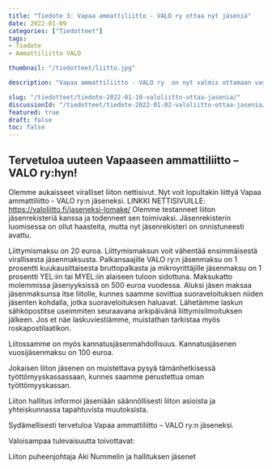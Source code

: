 ```yaml
---
title: "Tiedote 3: Vapaa ammattiliitto - VALO ry ottaa nyt jäseniä"
date: 2022-01-09
categories: ["Tiedotteet"]
tags:
- Tiedote
- Ammattiliitto VALO

thumbnail: "/tiedotteet/liitto.jpg"

description: "Vapaa ammattiliitto - VALO ry  on nyt valmis ottamaan vastaan uusia jäseniä, tervetuloa"

slug: "/tiedotteet/tiedote-2022-01-10-valoliitto-ottaa-jasenia/"
discussionId: "/tiedotteet/tiedote-2022-01-02-valoliitto-ottaa-jasenia/"
featured: true
draft: false
toc: false
---
```


## Tervetuloa uuteen Vapaaseen ammattiliitto – VALO ry:hyn!


Olemme aukaisseet viralliset liiton nettisivut. Nyt voit lopultakin liittyä Vapaa ammattiliitto - VALO ry:n jäseneksi. 
LINKKI NETTISIVUILLE: https://valoliitto.fi/jaseneksi-lomake/
Olemme testanneet liiton jäsenrekisteriä kanssa ja todenneet sen toimivaksi. Jäsenrekisterin luomisessa on ollut haasteita, mutta nyt jäsenrekisteri on onnistuneesti avattu.

Liittymismaksu on 20 euroa. Liittymismaksun voit vähentää ensimmäisestä virallisesta jäsenmaksusta. Palkansaajille VALO ry:n jäsenmaksu on 1 prosentti kuukausittaisesta bruttopalkasta ja mikroyrittäjille jäsenmaksu on 1 prosentti YEL:iin tai MYEL:iin alaiseen tuloon sidottuna. Maksukatto molemmissa jäsenyyksissä on 500 euroa vuodessa. 
Aluksi jäsen maksaa jäsenmaksunsa itse liitolle, kunnes saamme sovittua suoraveloituksen niiden jäsenten kohdalla, jotka suoraveloituksen haluavat. Lähetämme laskun sähköpostitse useimmiten seuraavana arkipäivänä liittymisilmoituksen jälkeen. Jos et näe laskuviestiämme, muistathan tarkistaa myös roskapostilaatikon.

Liitossamme on myös kannatusjäsenmahdollisuus. Kannatusjäsenen vuosijäsenmaksu on 100 euroa. 

Jokaisen liiton jäsenen on muistettava pysyä tämänhetkisessä työttömyyskassassaan, kunnes saamme perustettua oman työttömyyskassan.

Liiton hallitus informoi jäseniään säännöllisesti liiton asioista ja yhteiskunnassa tapahtuvista muutoksista.

Sydämellisesti tervetuloa Vapaa ammattiliitto – VALO ry:n jäseneksi.

Valoisampaa tulevaisuutta toivottavat:

Liiton puheenjohtaja Aki Nummelin ja hallituksen jäsenet